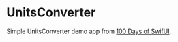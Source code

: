 # UnitsConverter
Simple UnitsConverter demo app from [100 Days of SwifUI](https://www.hackingwithswift.com/100/swiftui).
